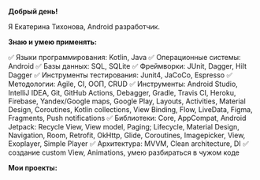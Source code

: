 **Добрый день!**

Я Екатерина Тихонова, Android разработчик.

**Знаю и умею применять:**

:white_check_mark: Языки программирования: Kotlin, Java
:white_check_mark: Операционные системы: Android 
:white_check_mark: Базы данных: SQL, SQLite 
:white_check_mark: Фреймворки: JUnit, Dagger, Hilt Dagger 
:white_check_mark: Инструменты тестирования: Junit4, JaCoCo, Espresso
:white_check_mark: Методологии: Agile, CI, ООП, CRUD
:white_check_mark: Инструменты: Android Studio, IntelliJ IDEA, Git, GitHub Actions, Debagger, Gradle, Travis CI, Heroku, Firebase, Yandex/Google maps, Google Play, Layouts, Activities, Material Design, Coroutines, Kotlin collections, View Binding, Flow, LiveData, Figma, Fragments, Push notifications 
:white_check_mark: Библиотеки: Core, AppCompat, Android Jetpack: Recycle View, View model, Paging; Lifecycle, Material Design, Navigation, Room, Retrofit, OkHttp, Glide, Coroutines, Imagepicker, View, Exoplayer, Simple Player
:white_check_mark: Архитектура: MVVM, Clean architecture, DI
:white_check_mark: создание custom View, Animations, умею разбираться в чужом коде 

**Мои проекты:**

